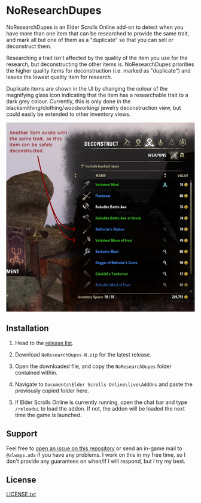 # NoResearchDupes

NoResearchDupes is an Elder Scrolls Online add-on to detect when you have
more than one item that can be researched to provide the same trait, and
mark all but one of them as a "duplicate" so that you can sell or
deconstruct them.

Researching a trait isn't affected by the quality of the item you use for
the research, but deconstructing the other items is. NoResearchDupes
priorities the higher quality items for deconstruction (i.e. marked as
"duplicate") and leaves the lowest quality item for research.

Duplicate items are shown in the UI by changing the colour of the magnifying
glass icon indicating that the item has a researchable trait to a dark grey
colour. Currently, this is only done in the blacksmithing/clothing/woodworking/
jewelry deconstruction view, but could easily be extended to other inventory
views.

![Image](doc/deconstruction.png)

## Installation

1.  Head to the [release list][releases].

2.  Download `NoResearchDupes-N.zip` for the latest release.

3.  Open the downloaded file, and copy the `NoResearchDupes` folder contained
    within.

4.  Navigate to `Documents\Elder Scrolls Online\live\AddOns` and paste the
    previously copied folder here.

5.  If Elder Scrolls Online is currently running, open the chat bar and type
    `/reloadui` to load the addon. If not, the addon will be loaded the next
    time the game is launched.

## Support

Feel free to [open an issue on this repository][issues] or send an in-game mail
to `@always.ada` if you have any problems. I work on this in my free time, so
I don't provide any guarantees on when/if I will respond, but I try my best.

## License

[LICENSE.txt](LICENSE.txt)


[releases]: https://github.com/kierdavis/NoResearchDupes/releases
[issues]: https://github.com/kierdavis/NoResearchDupes/issues

